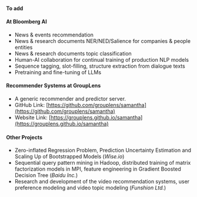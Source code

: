 
#### To add

#### At Bloomberg AI

- News & events recommendation
- News & research documents NER/NED/Salience for companies & people entities
- News & research documents topic classification
- Human-AI collaboration for continual training of production NLP models
- Sequence tagging, slot-filling, structure extraction from dialogue texts
- Pretraining and fine-tuning of LLMs

#### Recommender Systems at GroupLens

- A generic recommender and predictor server.
- GitHub Link: [https://github.com/grouplens/samantha](https://github.com/grouplens/samantha)
- Website Link: [https://grouplens.github.io/samantha](https://grouplens.github.io/samantha)

#### Other Projects

- Zero-inflated Regression Problem, Prediction Uncertainty Estimation and Scaling Up of Bootstrapped Models (_Wise.io_)
- Sequential query pattern mining in Hadoop, distributed training of matrix factorization models in MPI, feature engineering in Gradient Boosted Decision Tree (_Baidu Inc._)
- Research and development of the video recommendation systems, user preference modeling and video topic modeling (_Funshion Ltd._)
